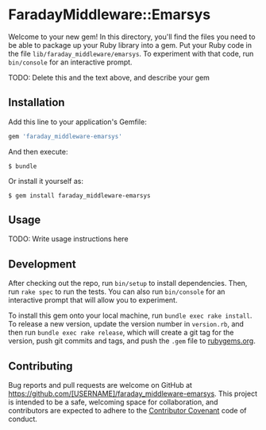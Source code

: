 # FaradayMiddleware::Emarsys

Welcome to your new gem! In this directory, you'll find the files you need to be able to package up your Ruby library into a gem. Put your Ruby code in the file `lib/faraday_middleware/emarsys`. To experiment with that code, run `bin/console` for an interactive prompt.

TODO: Delete this and the text above, and describe your gem

## Installation

Add this line to your application's Gemfile:

```ruby
gem 'faraday_middleware-emarsys'
```

And then execute:

    $ bundle

Or install it yourself as:

    $ gem install faraday_middleware-emarsys

## Usage

TODO: Write usage instructions here

## Development

After checking out the repo, run `bin/setup` to install dependencies. Then, run `rake spec` to run the tests. You can also run `bin/console` for an interactive prompt that will allow you to experiment.

To install this gem onto your local machine, run `bundle exec rake install`. To release a new version, update the version number in `version.rb`, and then run `bundle exec rake release`, which will create a git tag for the version, push git commits and tags, and push the `.gem` file to [rubygems.org](https://rubygems.org).

## Contributing

Bug reports and pull requests are welcome on GitHub at https://github.com/[USERNAME]/faraday_middleware-emarsys. This project is intended to be a safe, welcoming space for collaboration, and contributors are expected to adhere to the [Contributor Covenant](http://contributor-covenant.org) code of conduct.

